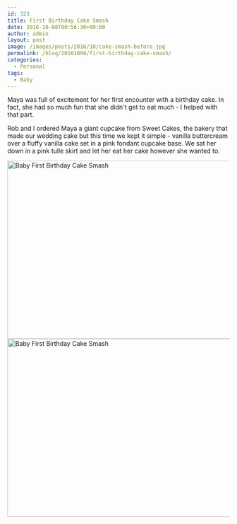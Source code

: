 ```yaml
---
id: 323
title: First Birthday Cake Smash
date: 2016-10-08T00:56:30+00:00
author: admin
layout: post
image: /images/posts/2016/10/cake-smash-before.jpg
permalink: /blog/20161008/first-birthday-cake-smash/
categories:
  - Personal
tags:
  - Baby
---
```


Maya was full of excitement for her first encounter with a birthday cake. In fact, she had so much fun that she didn't get to eat much - I helped with that part.

Rob and I ordered Maya a giant cupcake from Sweet Cakes, the bakery that made our wedding cake but this time we kept it simple - vanilla buttercream over a fluffy vanilla cake set in a pink fondant cupcake base. We sat her down in a pink tulle skirt and let her eat her cake however she wanted to.

<img class="" title="Baby First Birthday Cake Smash" src="{{ site.url | prepend: site.baseurl }}/images/posts/2016/10/cake-smash-before.jpg" alt="Baby First Birthday Cake Smash" width="600" height="403" />

<img class="" title="Baby First Birthday Cake Smash" src="{{ site.url | prepend: site.baseurl }}/images/posts/2016/10/cake-smash-after.jpg" alt="Baby First Birthday Cake Smash" width="600" height="403" />
